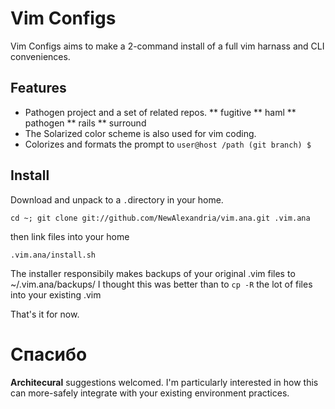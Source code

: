# Vim Configs #

Vim Configs aims to make a 2-command install of a full vim harnass and CLI conveniences.

## Features ##
*  Pathogen project and a set of related repos.
**  fugitive
**  haml
**  pathogen
**  rails
**  surround
*  The Solarized color scheme is also used for vim coding.
*  Colorizes and formats the prompt to ``` user@host /path (git branch) $ ``` 


## Install ##
Download and unpack to a ```.```directory in your home.

``` cd ~; git clone git://github.com/NewAlexandria/vim.ana.git .vim.ana ```

then link files into your home

``` .vim.ana/install.sh ```

The installer responsibily makes backups of your original .vim files to ~/.vim.ana/backups/  I thought this was better than to ```cp -R``` the lot of files into your existing .vim   

That's it for now.


# Спасибо #

**Architecural** suggestions welcomed. I'm particularly interested in how this can more-safely integrate with your existing environment practices.
